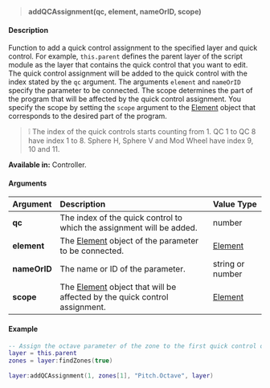 >**addQCAssignment(qc, element, nameOrID, scope)**

#### Description

Function to add a quick control assignment to the specified layer and quick control. For example, ``this.parent`` defines the parent layer of the script module as the layer that contains the quick control that you want to edit. The quick control assignment will be added to the quick control with the index stated by the ``qc`` argument. The arguments ``element`` and ``nameOrID`` specify the parameter to be connected. The scope determines the part of the program that will be affected by the quick control assignment. You specify the scope by setting the ``scope`` argument to the [Element](./Element.md) object that corresponds to the desired part of the program.

>&#10069; The index of the quick controls starts counting from 1. QC 1 to QC 8 have index 1 to 8. Sphere H, Sphere V and Mod Wheel have index 9, 10 and 11.

**Available in:** Controller.

#### Arguments

|Argument|Description|Value Type|
|:-|:-|:-|
|**qc**|The index of the quick control to which the assignment will be added.|number|
|**element**|The [Element](./Element.md) object of the parameter to be connected.|[Element](./Element.md)|
|**nameOrID**|The name or ID of the parameter.|string or number|
|**scope**|The [Element](./Element.md) object that will be affected by the quick control assignment.|[Element](./Element.md)|

#### Example

```lua
-- Assign the octave parameter of the zone to the first quick control of the script module's parent layer.
layer = this.parent
zones = layer:findZones(true)
 
layer:addQCAssignment(1, zones[1], "Pitch.Octave", layer)
```


